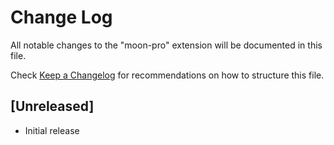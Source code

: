# Change Log
All notable changes to the "moon-pro" extension will be documented in this file.

Check [Keep a Changelog](http://keepachangelog.com/) for recommendations on how to structure this file.

## [Unreleased]
- Initial release
